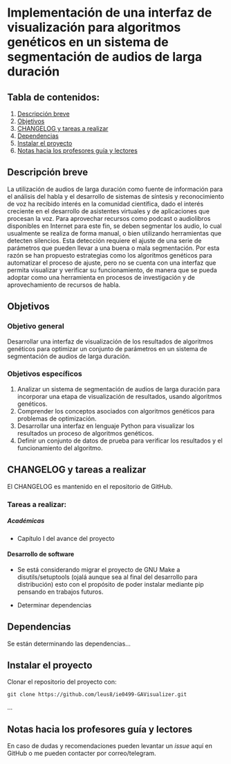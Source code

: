 # Implementación de una interfaz de visualización para algoritmos genéticos en un sistema de segmentación de audios de larga duración

## Tabla de contenidos:

1. [Descripción breve](#descBreve)
2. [Objetivos](#objetivos)
3. [CHANGELOG y tareas a realizar](#changelog)
4. [Dependencias](#dependencies)
5. [Instalar el proyecto](#install)
6. [Notas hacia los profesores guía y lectores](#avisos)

## Descripción breve  <a name="descBreve"></a>

La utilización de audios de larga duración como fuente de información para el análisis del habla y el desarrollo de sistemas de síntesis y reconocimiento de voz ha recibido interés en la comunidad científica, dado el interés creciente en el desarrollo de asistentes virtuales y de aplicaciones que procesan la voz. Para aprovechar recursos como podcast o audiolibros disponibles en Internet para este fin, se deben segmentar los audio, lo cual usualmente se realiza de forma manual, o bien utilizando herramientas que detecten silencios. Esta detección requiere el ajuste de una serie de parámetros que pueden llevar a una buena o mala segmentación. Por esta razón se han propuesto estrategias como los algoritmos genéticos para automatizar el proceso de ajuste, pero no se cuenta con una interfaz que permita visualizar y verificar su funcionamiento, de manera que se pueda adoptar como una herramienta en procesos de investigación y de aprovechamiento de recursos de habla.

## Objetivos <a name="objetivos"></a>

### Objetivo general

Desarrollar una interfaz de visualización de los resultados de algoritmos genéticos para optimizar un conjunto de parámetros en un sistema de segmentación de audios de larga duración.

### Objetivos específicos

1. Analizar un sistema de segmentación de audios de larga duración para incorporar una etapa de visualización de resultados, usando algoritmos genéticos.
2. Comprender los conceptos asociados con algoritmos genéticos para problemas de optimización.
3. Desarrollar una interfaz en lenguaje Python para visualizar los resultados un proceso de algoritmos genéticos.
4. Definir un conjunto de datos de prueba para verificar los resultados y el funcionamiento del algoritmo.

## CHANGELOG y tareas a realizar <a name="changelog"></a>

El CHANGELOG es mantenido en el repositorio de GitHub.

### Tareas a realizar:

##### Académicas

* Capítulo I del avance del proyecto

#### Desarrollo de software

* Se está considerando migrar el proyecto de GNU Make a disutils/setuptools (ojalá aunque sea al final del desarrollo para distribución) esto con el propósito de poder instalar mediante pip pensando en trabajos futuros.

* Determinar dependencias

## Dependencias <a name="dependencies"></a>

Se están determinando las dependencias...

## Instalar el proyecto <a name="install"></a>

Clonar el repositorio del proyecto con:

```
git clone https://github.com/leus8/ie0499-GAVisualizer.git
```

...

## Notas hacia los profesores guía y lectores <a name="avisos"></a>

En caso de dudas y recomendaciones pueden levantar un *issue* aquí en GitHub o me pueden contacter por correo/telegram.
